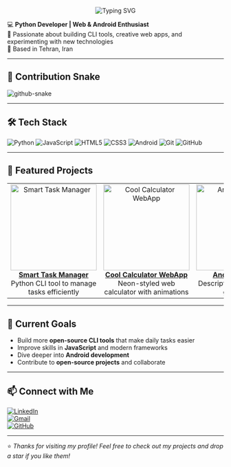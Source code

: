 <p align="center">
  <img src="https://readme-typing-svg.herokuapp.com?font=Fira+Code&size=32&duration=4000&pause=500&color=AAAAAA&center=true&vCenter=true&width=600&lines=👋+Hi,+I'm+Mahdi+Nazari" alt="Typing SVG"/>
</p>

💻 **Python Developer | Web & Android Enthusiast**  
🎯 Passionate about building CLI tools, creative web apps, and experimenting with new technologies  
📍 Based in Tehran, Iran  

---

## 🐍 Contribution Snake
![github-snake](https://github.com/NazariMahdi-Pro/NazariMahdi-Pro/blob/main/snake)


---

## 🛠 Tech Stack
![Python](https://img.shields.io/badge/Python-222222?style=for-the-badge&logo=python&logoColor=FFD43B)
![JavaScript](https://img.shields.io/badge/JavaScript-222222?style=for-the-badge&logo=javascript&logoColor=F7DF1E)
![HTML5](https://img.shields.io/badge/HTML5-222222?style=for-the-badge&logo=html5&logoColor=E34F26)
![CSS3](https://img.shields.io/badge/CSS3-222222?style=for-the-badge&logo=css3&logoColor=1572B6)
![Android](https://img.shields.io/badge/Android-222222?style=for-the-badge&logo=android&logoColor=3DDC84)
![Git](https://img.shields.io/badge/Git-222222?style=for-the-badge&logo=git&logoColor=F05032)
![GitHub](https://img.shields.io/badge/GitHub-222222?style=for-the-badge&logo=github&logoColor=181717)

---

## 🌟 Featured Projects

<table>
  <tr>
    <td align="center">
      <a href="https://github.com/NazariMahdi-Pro/smart-task-manager">
        <img src="https://raw.githubusercontent.com/NazariMahdi-Pro/assets/main/smart-task-manager.gif" width="200" alt="Smart Task Manager"/>
        <br>
        <b>Smart Task Manager</b>
      </a>
      <br>
      Python CLI tool to manage tasks efficiently
    </td>
    <td align="center">
      <a href="https://github.com/NazariMahdi-Pro/cool-calculator-webApp">
        <img src="https://raw.githubusercontent.com/NazariMahdi-Pro/assets/main/cool-calculator-webApp.gif" width="200" alt="Cool Calculator WebApp"/>
        <br>
        <b>Cool Calculator WebApp</b>
      </a>
      <br>
      Neon-styled web calculator with animations
    </td>
    <td align="center">
      <a href="https://github.com/NazariMahdi-Pro/another-project">
        <img src="https://raw.githubusercontent.com/NazariMahdi-Pro/assets/main/another-project.gif" width="200" alt="Another Project"/>
        <br>
        <b>Another Project</b>
      </a>
      <br>
      Description of the project goes here
    </td>
  </tr>
</table>

---

## 🎯 Current Goals
- Build more **open-source CLI tools** that make daily tasks easier  
- Improve skills in **JavaScript** and modern frameworks  
- Dive deeper into **Android development**  
- Contribute to **open-source projects** and collaborate  

---

## 📫 Connect with Me
[![LinkedIn](https://img.shields.io/badge/LinkedIn-0077B5?style=for-the-badge&logo=linkedin&logoColor=white)](https://www.linkedin.com/)  
[![Gmail](https://img.shields.io/badge/Gmail-D14836?style=for-the-badge&logo=gmail&logoColor=white)](mailto:yourmail@gmail.com)  
[![GitHub](https://img.shields.io/badge/GitHub-181717?style=for-the-badge&logo=github&logoColor=white)](https://github.com/NazariMahdi-Pro)

---

⭐️ *Thanks for visiting my profile! Feel free to check out my projects and drop a star if you like them!*
